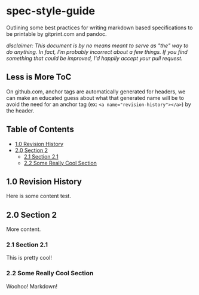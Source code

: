 spec-style-guide
================

Outlining some best practices for writing markdown based specifications to be printable by gitprint.com and pandoc.

*disclaimer: This document is by no means meant to serve as "the" way to do anything. In fact, I'm probably incorrect about a few things. If you find something that could be improved, I'd happily accept your pull request.*


## Less is More ToC

On github.com, anchor tags are automatically generated for headers, we can make an educated guess about what that generated name will be to avoid the need for an anchor tag (ex: ```<a name="revision-history"></a>```) by the header.

## Table of Contents
* [1.0 Revision History](#10-revision-history)
* [2.0 Section 2](#20-section-2)
  * [2.1 Section 2.1](#21-section-21)
  * [2.2 Some Really Cool Section](#22-some-really-cool-section)

## 1.0 Revision History

Here is some content test.

## 2.0 Section 2

More content.

### 2.1 Section 2.1

This is pretty cool!

### 2.2 Some Really Cool Section

Woohoo! Markdown!
